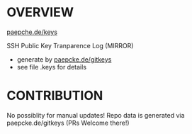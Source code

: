 #  OVERVIEW 

[paepche.de/keys](https://paepcke.de/keys)

SSH Public Key Tranparence Log (MIRROR)

- generate by [paepcke.de/gitkeys](https://paepcke.de/gitkeys)
- see file .keys for details 


# CONTRIBUTION

No possiblity for manual updates!
Repo data is generated via paepcke.de/gitkeys (PRs Welcome there!)
